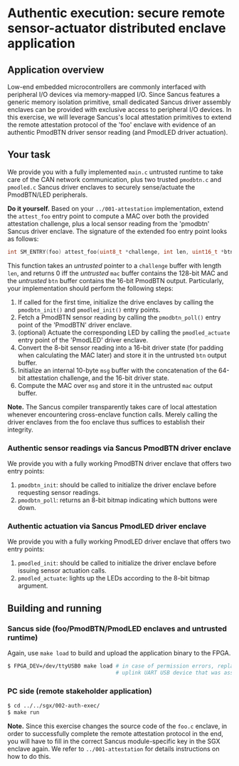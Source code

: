 # Authentic execution: secure remote sensor-actuator distributed enclave application

## Application overview

Low-end embedded microcontrollers are commonly interfaced with peripheral I/O
devices via memory-mapped I/O. Since Sancus features a generic memory isolation
primitive, small dedicated Sancus driver assembly enclaves can be provided with
exclusive access to peripheral I/O devices. In this exercise, we will leverage
Sancus's local attestation primitives to extend the remote attestation protocol
of the 'foo' enclave with evidence of an authentic PmodBTN driver sensor
reading (and PmodLED driver actuation).

## Your task

We provide you with a fully implemented `main.c` untrusted runtime to take care
of the CAN network communication, plus two trusted `pmodbtn.c` and `pmodled.c`
Sancus driver enclaves to securely sense/actuate the PmodBTN/LED peripherals.

**Do it yourself.** Based on your `../001-attestation` implementation, extend
the `attest_foo` entry point to compute a MAC over both the provided
attestation challenge, plus a local sensor reading from the 'pmodbtn' Sancus
driver enclave. The signature of the extended foo entry point looks as follows:

```C
int SM_ENTRY(foo) attest_foo(uint8_t *challenge, int len, uint16_t *btn, uint8_t *mac)
```

This function takes an _untrusted_ pointer to a `challenge` buffer with length
`len`, and returns 0 iff the _untrusted_ `mac` buffer contains the 128-bit MAC
and the _untrusted_ `btn` buffer contains the 16-bit PmodBTN output.
Particularly, your implementation should perform the following steps:

1. If called for the first time, initialize the drive enclaves by calling the
   `pmodbtn_init()` and `pmodled_init()` entry points.
2. Fetch a PmodBTN sensor reading by calling the `pmodbtn_poll()` entry point
   of the 'PmodBTN' driver enclave.
3. (optional) Actuate the corresponding LED by calling the `pmodled_actuate`
   entry point of the 'PmodLED' driver enclave.
4. Convert the 8-bit sensor reading into a 16-bit driver state (for padding
   when calculating the MAC later) and store it in the untrusted `btn` output
   buffer.
5. Initialize an internal 10-byte `msg` buffer with the concatenation of the
   64-bit attestation challenge, and the 16-bit driver state.
6. Compute the MAC over `msg` and store it in the untrusted `mac` output
   buffer.

**Note.** The Sancus compiler transparently takes care of local attestation
whenever encountering cross-enclave function calls. Merely calling the driver
enclaves from the foo enclave thus suffices to establish their integrity.

### Authentic sensor readings via Sancus PmodBTN driver enclave

We provide you with a fully working PmodBTN driver enclave that
offers two entry points:

1. `pmodbtn_init`: should be called to initialize the driver enclave before
                   requesting sensor readings.
2. `pmodbtn_poll`: returns an 8-bit bitmap indicating which buttons were down.

### Authentic actuation via Sancus PmodLED driver enclave

We provide you with a fully working PmodLED driver enclave that
offers two entry points:

1. `pmodled_init`:    should be called to initialize the driver enclave before
                      issuing sensor actuation calls.
2. `pmodled_actuate`: lights up the LEDs according to the 8-bit bitmap argument.

## Building and running

### Sancus side (foo/PmodBTN/PmodLED enclaves and untrusted runtime)

Again, use `make load` to build and upload the application binary to the FPGA.

```bash
$ FPGA_DEV=/dev/ttyUSB0 make load # in case of permission errors, replace `USB0` with the
                                  # uplink UART USB device that was assigned to your FPGA
```

### PC side (remote stakeholder application)

```bash
$ cd ../../sgx/002-auth-exec/
$ make run
```

**Note.** Since this exercise changes the source code of the `foo.c` enclave,
in order to successfully complete the remote attestation protocol in the end,
you will have to fill in the correct Sancus module-specific key in the SGX
enclave again. We refer to `../001-attestation` for details instructions on how
to do this.
